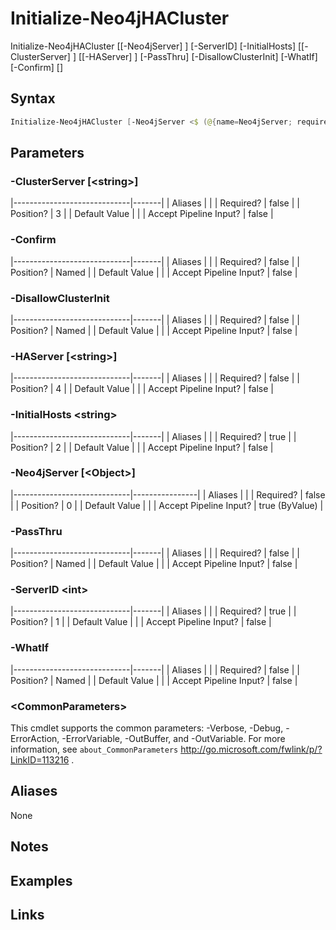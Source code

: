 # Initialize-Neo4jHACluster


Initialize-Neo4jHACluster [[-Neo4jServer] <Object>] [-ServerID] <int> [-InitialHosts] <string> [[-ClusterServer] <string>] [[-HAServer] <string>] [-PassThru] [-DisallowClusterInit] [-WhatIf] [-Confirm] [<CommonParameters>]



## Syntax

```powershell
Initialize-Neo4jHACluster [-Neo4jServer <$ (@{name=Neo4jServer; required=false; pipelineInput=true (ByValue); isDynamic=false; parameterSetName=(All); parameterValue=Object; type=; position=0; aliases=None}.parameterValue)>] -ServerID <$ (@{name=ServerID; required=true; pipelineInput=false; isDynamic=false; parameterSetName=(All); parameterValue=int; type=; position=1; aliases=None}.parameterValue)> -InitialHosts <$ (@{name=InitialHosts; required=true; pipelineInput=false; isDynamic=false; parameterSetName=(All); parameterValue=string; type=; position=2; aliases=None}.parameterValue)> [-ClusterServer <$ (@{name=ClusterServer; required=false; pipelineInput=false; isDynamic=false; parameterSetName=(All); parameterValue=string; type=; position=3; aliases=None}.parameterValue)>] [-HAServer <$ (@{name=HAServer; required=false; pipelineInput=false; isDynamic=false; parameterSetName=(All); parameterValue=string; type=; position=4; aliases=None}.parameterValue)>] [-PassThru] [-DisallowClusterInit] [-WhatIf] [-Confirm] [<CommonParameters>]
```


## Parameters

###  -ClusterServer [\<string\>]
|-----------------------------|-------|
| Aliases                     |       |
| Required?                   | false |
| Position?                   | 3     |
| Default Value               |       |
| Accept Pipeline Input?      | false |

 
###  -Confirm
|-----------------------------|-------|
| Aliases                     |       |
| Required?                   | false |
| Position?                   | Named |
| Default Value               |       |
| Accept Pipeline Input?      | false |

 
###  -DisallowClusterInit
|-----------------------------|-------|
| Aliases                     |       |
| Required?                   | false |
| Position?                   | Named |
| Default Value               |       |
| Accept Pipeline Input?      | false |

 
###  -HAServer [\<string\>]
|-----------------------------|-------|
| Aliases                     |       |
| Required?                   | false |
| Position?                   | 4     |
| Default Value               |       |
| Accept Pipeline Input?      | false |

 
###  -InitialHosts \<string\>
|-----------------------------|-------|
| Aliases                     |       |
| Required?                   | true  |
| Position?                   | 2     |
| Default Value               |       |
| Accept Pipeline Input?      | false |

 
###  -Neo4jServer [\<Object\>]
|-----------------------------|----------------|
| Aliases                     |                |
| Required?                   | false          |
| Position?                   | 0              |
| Default Value               |                |
| Accept Pipeline Input?      | true (ByValue) |

 
###  -PassThru
|-----------------------------|-------|
| Aliases                     |       |
| Required?                   | false |
| Position?                   | Named |
| Default Value               |       |
| Accept Pipeline Input?      | false |

 
###  -ServerID \<int\>
|-----------------------------|-------|
| Aliases                     |       |
| Required?                   | true  |
| Position?                   | 1     |
| Default Value               |       |
| Accept Pipeline Input?      | false |

 
###  -WhatIf
|-----------------------------|-------|
| Aliases                     |       |
| Required?                   | false |
| Position?                   | Named |
| Default Value               |       |
| Accept Pipeline Input?      | false |

 ### \<CommonParameters\>
This cmdlet supports the common parameters: -Verbose, -Debug, -ErrorAction, -ErrorVariable, -OutBuffer, and -OutVariable. For more information, see `about_CommonParameters` http://go.microsoft.com/fwlink/p/?LinkID=113216 .

## Aliases

None


## Notes


## Examples


## Links



